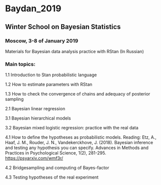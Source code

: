 # Baydan_2019
## Winter School on Bayesian Statistics 
### Moscow, 3-8 of January 2019



Materials for Bayesian data analysis practice with RStan (In Russian)

### Main topics:

1.1 Introduction to Stan probabilistic language

1.2 How to estimate parameters with RStan

1.3 How to check the convergence of chains and adequacy of posterior sampling

2.1 Bayesian linear regression

3.1 Bayesian hierarchical models

3.2 Bayesian mixed logistic regression: practice with the real data

4.1 How to define the hypotheses as probabilistic models. Reading: Etz, A., Haaf, J. M., Rouder, J. N., Vandekerckhove, J. (2018). Bayesian inference and testing any hypothesis you can specify. Advances in Methods and Practices in Psychological Science, 1(2), 281-295. https://psyarxiv.com/wmf3r/

4.2 Bridgesampling and computing of Bayes-factor

4.3 Testing hypotheses of the real experiment
